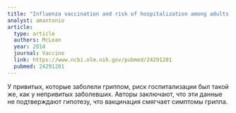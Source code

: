 ```yaml
---
title: "Influenza vaccination and risk of hospitalization among adults with laboratory confirmed influenza illness"
analyst: amantonio
article:
  type: article
  authors: McLean
  year: 2014
  journal: Vaccine
  link: https://www.ncbi.nlm.nih.gov/pubmed/24291201
  pubmed: 24291201
---
```


У привитых, которые заболели гриппом, риск госпитализации был такой же, как у непривитых заболевших. Авторы заключают, что эти данные не подтверждают гипотезу, что вакцинация смягчает симптомы гриппа.
